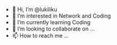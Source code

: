 - 👋 Hi, I’m @lukiliku
- 👀 I’m interested in Network and Coding
- 🌱 I’m currently learning Coding
- 💞️ I’m looking to collaborate on ...
- 📫 How to reach me ...

<!---
lukiliku/lukiliku is a ✨ special ✨ repository because its `README.md` (this file) appears on your GitHub profile.
You can click the Preview link to take a look at your changes.
--->
